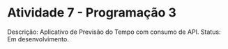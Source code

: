# Atividade 7 - Programação 3


Descrição: Aplicativo de Previsão do Tempo com consumo de API.
Status: Em desenvolvimento.
